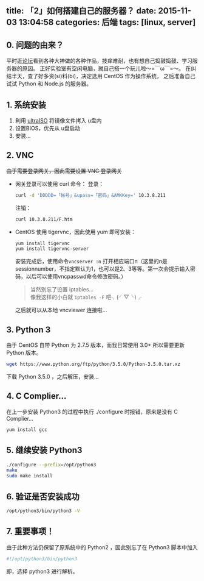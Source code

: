 title: 「2」如何搭建自己的服务器？
date: 2015-11-03 13:04:58
categories: 后端
tags: [linux, server] 
---

## 0. 问题的由来？
平时逛[论坛](http://bbs.byr.cn)看到各种大神做的各种作品，技痒难耐，也有想自己捣鼓捣鼓、学习服务器的原因。
正好实验室有空闲电脑，就自己搭一个玩儿啦～=￣ω￣=～。
在纠结半天，查了好多资(si)料(bi)，决定选用 CentOS 作为操作系统， 之后准备自己试试 Python 和 Node.js 的服务器。

<!-- more -->

## 1. 系统安装
1. 利用 [ultraISO](http://cn.ultraiso.net) 将镜像文件拷入 u盘内
2. 设置BIOS，优先从 u盘启动
3. 安装...

## 2. VNC
~~由于需要登录网关，因此需要设置 VNC 登录网关~~

* 网关登录可以使用 curl 命令：
    登录：

    ```bash
    curl -d 'DDDDD=「帐号」&upass=「密码」&AMKKey=' 10.3.8.211
    ```
    
    注销：
    
    ```bash
    curl 10.3.8.211/F.htm
    ```

* CentOS 使用 tigervnc，因此使用 yum 即可安装：
    
    ```bash
    yum install tigervnc
    yum install tigervnc-server
    ```

    安装完成后，使用命令`vncserver :n` 打开相应端口n（这里的n是sessionnumber，不指定默认为1，也可以是2、3等等。第一次会提示输入密码，以后可以使用vncpasswd命令修改密码。）

    > 当然别忘了设置 iptables...  
    > 像我这样的小白就 `iptables -F` 吧╮(╯▽╰)╭

    之后就可以从本地 vncviewer 连接啦...

## 3. Python 3
由于 CentOS 自带 Python 为 2.7.5 版本，而我日常使用 3.0+ 所以需要更新 Python 版本。

```bash
wget https://www.python.org/ftp/python/3.5.0/Python-3.5.0.tar.xz
```

下载 Python 3.5.0 ，之后解压，安装...

## 4. C Complier...
在上一步安装 Python3 的过程中执行 ./configure 时报错，原来是没有 C Complier...

```bash
yum install gcc
```

## 5. 继续安装 Python3

```bash
./configure --prefix=/opt/python3
make
sudo make install
```

## 6. 验证是否安装成功

```bash
/opt/python3/bin/python3 -V
```

## 7. 重要事项！
由于此种方法仍保留了原系统中的 Python2 ，因此别忘了在 Python3 脚本中加入

```bash
#!/opt/python3/bin/python3
```

即，选择 python3 进行解析。

